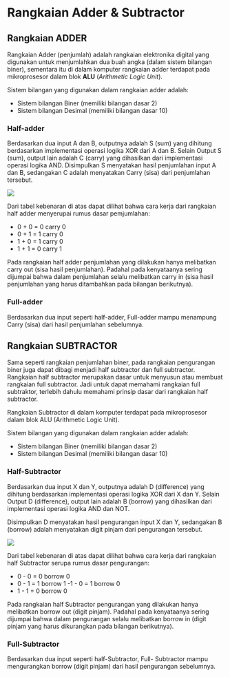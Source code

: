 # Rangkaian Adder & Subtractor

## Rangkaian ADDER

Rangkaian Adder (penjumlah) adalah rangkaian elektronika digital yang digunakan untuk menjumlahkan dua buah angka (dalam sistem bilangan biner), sementara itu di dalam komputer rangkaian adder terdapat pada mikroprosesor dalam blok **ALU** (*Arithmetic Logic Unit*).


Sistem bilangan yang digunakan dalam rangkaian adder adalah:

- Sistem bilangan Biner (memiliki bilangan dasar 2)
- Sistem bilangan Desimal (memiliki bilangan dasar 10)

### Half-adder

Berdasarkan dua input A dan B, outputnya adalah S (sum) yang dihitung berdasarkan implementasi operasi logika XOR dari A dan B. Selain Output S (sum), output lain adalah C (carry) yang dihasilkan dari implementasi operasi logika AND. Disimpulkan S menyatakan hasil penjumlahan input A dan B, sedangakan C adalah menyatakan Carry (sisa) dari penjumlahan tersebut.

![](https://blog.kangtain.com/wp-content/uploads/Adder-Subtractor-1.png)

Dari tabel kebenaran di atas dapat dilihat bahwa cara kerja dari rangkaian half adder menyerupai rumus dasar pemjumlahan:


- 0 + 0 = 0 carry 0
- 0 + 1 = 1 carry 0
- 1 + 0 = 1 carry 0
- 1 + 1 = 0 carry 1

Pada rangkaian half adder penjumlahan yang dilakukan hanya melibatkan carry out (sisa hasil penjumlahan). Padahal pada kenyataanya sering dijumpai bahwa dalam penjumlahan selalu melibatkan carry in (sisa hasil penjumlahan yang harus ditambahkan pada bilangan berikutnya).

### Full-adder

Berdasarkan dua input seperti half-adder, Full-adder mampu menampung Carry (sisa) dari hasil penjumlahan sebelumnya.

## Rangkaian SUBTRACTOR

Sama seperti rangkaian penjumlahan biner, pada rangkaian pengurangan biner juga dapat dibagi menjadi half subtractor dan full subtractor. Rangkaian half subtractor merupakan dasar untuk menyusun atau membuat rangkaian full subtractor. Jadi untuk dapat memahami rangkaian full subtraktor, terlebih dahulu memahami prinsip dasar dari rangkaian half subtractor.

Rangkaian Subtractor di dalam komputer terdapat pada mikroprosesor dalam blok ALU (Arithmetic Logic Unit).

Sistem bilangan yang digunakan dalam rangkaian adder adalah:

- Sistem bilangan Biner (memiliki bilangan dasar 2)
- Sistem bilangan Desimal (memiliki bilangan dasar 10)

### Half-Subtractor

Berdasarkan dua input X dan Y, outputnya adalah D (difference) yang dihitung berdasarkan implementasi operasi logika XOR dari X dan Y. Selain Output D (difference), output lain adalah B (borrow) yang dihasilkan dari implementasi operasi logika AND dan NOT.

Disimpulkan D menyatakan hasil pengurangan input X dan Y, sedangakan B (borrow) adalah menyatakan digit pinjam dari pengurangan tersebut.

![](https://blog.kangtain.com/wp-content/uploads/Adder-Subtractor_2.png)

Dari tabel kebenaran di atas dapat dilihat bahwa cara kerja dari rangkaian half Subtractor serupa rumus dasar pengurangan:

- 0 - 0 = 0 borrow 0
- 0 - 1 = 1 borrow 1
-1 - 0 = 1 borrow 0
- 1 - 1 = 0 borrow 0

Pada rangkaian half Subtractor pengurangan yang dilakukan hanya melibatkan borrow out (digit pinjam). Padahal pada kenyataanya sering dijumpai bahwa dalam pengurangan selalu melibatkan borrow in (digit pinjam yang harus dikurangkan pada bilangan berikutnya).

### Full-Subtractor

Berdasarkan dua input seperti half-Subtractor, Full- Subtractor mampu mengurangkan borrow (digit pinjam) dari hasil pengurangan sebelumnya.